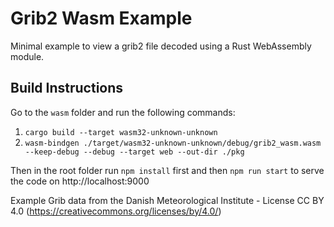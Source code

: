 # Grib2 Wasm Example

Minimal example to view a grib2 file decoded using a Rust WebAssembly module.

## Build Instructions

Go to the `wasm` folder and run the following commands:

1. `cargo build --target wasm32-unknown-unknown`
1. `wasm-bindgen ./target/wasm32-unknown-unknown/debug/grib2_wasm.wasm --keep-debug --debug --target web --out-dir ./pkg`

Then in the root folder run `npm install` first and then `npm run start` to serve the code on http://localhost:9000


Example Grib data from the Danish Meteorological Institute - License CC BY 4.0 (https://creativecommons.org/licenses/by/4.0/)
